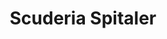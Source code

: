 ---
title: "Scuderia Spitaler"
url: /zeiselmauer-wolfpassing/scuderia-spitaler/
shop: Autowerkstatt
---